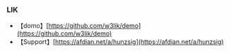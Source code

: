 ### LIK

* 【domo】[https://github.com/w3lik/demo](https://github.com/w3lik/demo)
* 【Support】[https://afdian.net/a/hunzsig](https://afdian.net/a/hunzsig)